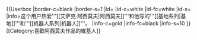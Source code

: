 {{Userbox
  |border-c=black
  |border-s=1
  |id=
  |id-c=white
  |id-fc=white
  |id-s=
  |info=这个用户热爱'''[[艾萨克·阿西莫夫|阿西莫夫]]'''和他写的'''[[基地系列|基地]]'''和'''[[机器人系列|机器人]]'''。
  |info-c=gold
  |info-fc=black
  |info-s=10
}}
[[Category:喜歡阿西莫夫作品的維基人]]